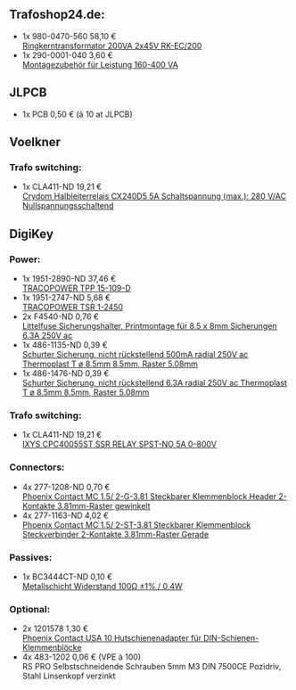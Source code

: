 ## Trafoshop24.de:
- 1x  980-0470-560    58,10 €  
  [Ringkerntransformator 200VA 2x45V RK-EC/200](https://www.trafoshop24.de/rk-transformatoren-200-va/56-ringkerntransformator-200va-2x45v-rk-ec200.html)
- 1x  290-0001-040     3,60 €  
  [Montagezubehör für Leistung 160-400 VA](https://www.trafoshop24.de/zubehor/115-montagezubehor-fur-leistung-160-400-va.html)

## JLPCB
- 1x  PCB              0,50 €  (à 10 at JLPCB)

## Voelkner
### Trafo switching:
- 1x  CLA411-ND       19,21 €  
  [Crydom Halbleiterrelais CX240D5 5A Schaltspannung (max.): 280 V/AC Nullspannungsschaltend](https://www.voelkner.de/products/154687/Crydom-Halbleiterrelais-CX240D5-5A-Schaltspannung-max.-280-V-AC-Nullspannungsschaltend-1St..html)


## DigiKey
### Power:
- 1x  1951-2890-ND    37,46 €  
  [TRACOPOWER TPP 15-109-D](https://www.digikey.de/de/products/detail/traco-power/TPP-15-109-D/9565879)
- 1x  1951-2747-ND     5,68 €  
  [TRACOPOWER TSR 1-2450](https://www.digikey.de/de/products/detail/traco-power/TSR-1-2450/9383780)
- 2x  F4540-ND         0,76 €  
  [Littelfuse Sicherungshalter, Printmontage für 8.5 x 8mm Sicherungen 6.3A 250V ac](https://www.digikey.de/de/products/detail/littelfuse-inc/55900000001/2515940)
- 1x  486-1135-ND      0,39 €  
  [Schurter Sicherung, nicht rückstellend 500mA radial 250V ac Thermoplast T ø 8.5mm 8.5mm, Raster 5.08mm](https://www.digikey.de/de/products/detail/schurter-inc/0034-6612/1522934)
- 1x  486-1476-ND      0,39 €  
  [Schurter Sicherung, nicht rückstellend 6.3A radial 250V ac Thermoplast T ø 8.5mm 8.5mm, Raster 5.08mm](https://www.digikey.de/de/products/detail/schurter-inc/0034-6623/1730522)
### Trafo switching:
- 1x  CLA411-ND       19,21 €  
  [IXYS CPC40055ST SSR RELAY SPST-NO 5A 0-800V](https://www.digikey.de/de/products/detail/ixys-integrated-circuits-division/CPC40055ST/4785448)
### Connectors:
- 4x  277-1208-ND      0,70 €  
  [Phoenix Contact MC 1.5/ 2-G-3.81 Steckbarer Klemmenblock Header 2-Kontakte 3.81mm-Raster gewinkelt](https://www.digikey.de/de/products/detail/phoenix-contact/1803277/260574)
- 4x  277-1163-ND      4,02 €  
  [Phoenix Contact MC 1.5/ 2-ST-3.81 Steckbarer Klemmenblock Steckverbinder 2-Kontakte 3.81mm-Raster Gerade](https://www.digikey.de/de/products/detail/phoenix-contact/1803578/260529)
### Passives:
- 1x  BC3444CT-ND      0,10 €  
  [Metallschicht Widerstand 100Ω ±1% / 0.4W](https://www.digikey.de/de/products/detail/vishay-beyschlag-draloric-bc-components/MBA02040C1000FCT00/5062182)


### Optional:
- 2x  1201578         1,30 €  
  [Phoenix Contact USA 10 Hutschienenadapter für DIN-Schienen-Klemmenblöcke](https://www.digikey.de/de/products/detail/phoenix-contact/1201578/290934)
- 4x  483-1202        0,06 €  (VPE à 100)  
  RS PRO Selbstschneidende Schrauben 5mm M3 DIN 7500CE Pozidriv, Stahl Linsenkopf verzinkt